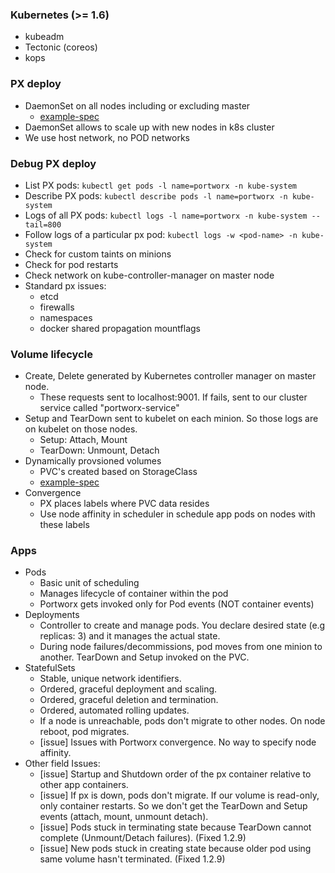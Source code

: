 ### Kubernetes (>= 1.6)
* kubeadm
* Tectonic (coreos)
* kops

### PX deploy
* DaemonSet on all nodes including or excluding master
    * [example-spec](http://install.portworx.com/?kvdb=etcd://192.168.33.10:4001&diface=enp0s8&miface=enp0s8&drives=/dev/sdc&cluster=harsh-local)
* DaemonSet allows to scale up with new nodes in k8s cluster
* We use host network, no POD networks

### Debug PX deploy
* List PX pods: `kubectl get pods -l name=portworx -n kube-system`
* Describe PX pods: `kubectl describe pods -l name=portworx -n kube-system`
* Logs of all PX pods: `kubectl logs -l name=portworx -n kube-system --tail=800`
* Follow logs of a particular px pod: `kubectl logs -w <pod-name> -n kube-system`
* Check for custom taints on minions
* Check for pod restarts
* Check network on kube-controller-manager on master node
* Standard px issues:
    * etcd
    * firewalls
    * namespaces
    * docker shared propagation mountflags

### Volume lifecycle
* Create, Delete generated by Kubernetes controller manager on master node.
    * These requests sent to localhost:9001. If fails, sent to our cluster service called "portworx-service"
* Setup and TearDown sent to kubelet on each minion. So those logs are on kubelet on those nodes.
    * Setup: Attach, Mount
    * TearDown: Unmount, Detach
* Dynamically provsioned volumes
    * PVC's created based on StorageClass
    * [example-spec](https://raw.githubusercontent.com/harsh-px/k8s-utils/master/scripts/mysql/px-mysql.yaml)
* Convergence
    * PX places labels where PVC data resides
    * Use node affinity in scheduler in schedule app pods on nodes with these labels

### Apps
* Pods
    * Basic unit of scheduling
    * Manages lifecycle of container within the pod
    * Portworx gets invoked only for Pod events (NOT container events)
* Deployments
    * Controller to create and manage pods. You declare desired state (e.g replicas: 3) and it manages the actual state.
    * During node failures/decommissions, pod moves from one minion to another. TearDown and Setup invoked on the PVC.
* StatefulSets
    * Stable, unique network identifiers.
    * Ordered, graceful deployment and scaling.
    * Ordered, graceful deletion and termination.
    * Ordered, automated rolling updates.
    * If a node is unreachable, pods don't migrate to other nodes. On node reboot, pod migrates.
    * [issue] Issues with Portworx convergence. No way to specify node affinity.
* Other field Issues:
    * [issue] Startup and Shutdown order of the px container relative to other app containers.
    * [issue] If px is down, pods don't migrate. If our volume is read-only, only container restarts. So we don't get the TearDown and Setup events (attach, mount, unmount detach).
    * [issue] Pods stuck in terminating state because TearDown cannot complete (Unmount/Detach failures). (Fixed 1.2.9)
    * [issue] New pods stuck in creating state because older pod using same volume hasn't terminated. (Fixed 1.2.9)
   